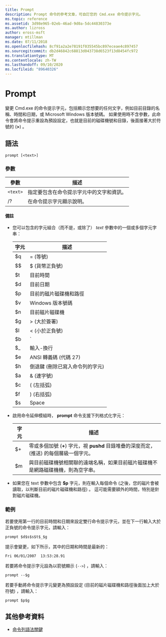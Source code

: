 ```yaml
---
title: Prompt
description: Prompt 命令的參考文章，可自訂您的 Cmd.exe 命令提示字元。
ms.topic: reference
ms.assetid: 3d98e965-02eb-46ad-9d0a-5dc44830373e
ms.author: lizross
author: eross-msft
manager: mtillman
ms.date: 07/11/2018
ms.openlocfilehash: 8cf91a2a2e78191f035545bc897eceae4c897457
ms.sourcegitcommit: db2d46842c68813d043738d6523f13d8454fc972
ms.translationtype: MT
ms.contentlocale: zh-TW
ms.lasthandoff: 09/10/2020
ms.locfileid: "89640326"
---
```

# <a name="prompt"></a>Prompt

變更 Cmd.exe 的命令提示字元，包括顯示您想要的任何文字，例如目前目錄的名稱、時間和日期，或 Microsoft Windows 版本號碼。 如果使用時不含參數，此命令會將命令提示重設為預設設定，也就是目前的磁碟機號和目錄，後面接著大於符號的 (**>**) 。

## <a name="syntax"></a>語法

```
prompt [<text>]
```

### <a name="parameters"></a>參數

| 參數 | 描述 |
|--|--|
| `<text>` | 指定要包含在命令提示字元中的文字和資訊。 |
| /? | 在命令提示字元顯示說明。 |

#### <a name="remarks"></a>備註

- 您可以包含的字元組合（而不是，或除了） *text* 參數中的一個或多個字元字串：

    | 字元 | 描述 |
    |--|--|
    | $q | = (等號)  |
    | $$ | $ (貨幣正負號)  |
    | $t | 目前時間 |
    | $d | 目前日期 |
    | $p | 目前的磁片磁碟機和路徑 |
    | $v | Windows 版本號碼 |
    | $n | 目前磁片磁碟機 |
    | $g | > (大於簽署)  |
    | $l | < (小於正負號)  |
    | $b | `|` (管道符號)  |
    | $_ | 輸入-換行 |
    | $e | ANSI 轉義碼 (代碼 27)  |
    | $h | 倒退鍵 (刪除已寫入命令列的字元)  |
    | $a | & (連字號)  |
    | $c |  ( (左括弧)  |
    | $f | )  (右括弧)  |
    | $s | Space |

- 啟用命令延伸模組時， **prompt** 命令支援下列格式化字元：

    | 字元 | 描述 |
    |--|--|
    | $+ | 零或多個加號 (**+**) 字元，視 **pushd** 目錄堆疊的深度而定， (推送) 的每個層級一個字元。 |
    | $m | 與目前磁碟機號相關聯的遠端名稱，如果目前磁片磁碟機不是網路磁碟機機，則為空字串。 |

- 如果您在 text 參數中包含 **$p** 字元，則在輸入每個命令 (之後，您的磁片會被讀取，以判斷目前的磁片磁碟機和路徑) 。 這可能需要額外的時間，特別是針對磁片磁碟機。

### <a name="examples"></a>範例

若要使用第一行的目前時間和日期來設定雙行命令提示字元，並在下一行輸入大於正負號的命令提示字元，請輸入：

```
prompt $d$s$s$t$_$g
```

提示會變更，如下所示，其中的日期和時間是最新的：

```
Fri 06/01/2007  13:53:28.91
```

若要將命令提示字元設為以箭號顯示 (`-->`) ，請輸入：

```
prompt --$g
```

若要手動將命令提示字元變更為預設設定 (目前的磁片磁碟機和路徑後面加上大於符號) ，請輸入：

```
prompt $p$g
```

## <a name="additional-references"></a>其他參考資料

- [命令列語法關鍵](command-line-syntax-key.md)
